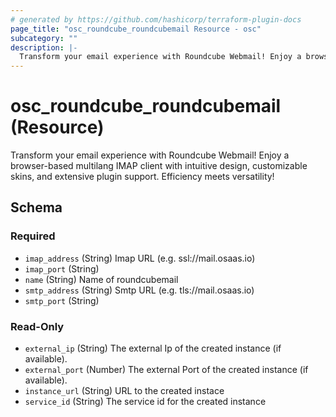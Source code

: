```yaml
---
# generated by https://github.com/hashicorp/terraform-plugin-docs
page_title: "osc_roundcube_roundcubemail Resource - osc"
subcategory: ""
description: |-
  Transform your email experience with Roundcube Webmail! Enjoy a browser-based multilang IMAP client with intuitive design, customizable skins, and extensive plugin support. Efficiency meets versatility!
---
```


# osc_roundcube_roundcubemail (Resource)

Transform your email experience with Roundcube Webmail! Enjoy a browser-based multilang IMAP client with intuitive design, customizable skins, and extensive plugin support. Efficiency meets versatility!



<!-- schema generated by tfplugindocs -->
## Schema

### Required

- `imap_address` (String) Imap URL (e.g. ssl:&#x2F;&#x2F;mail.osaas.io)
- `imap_port` (String)
- `name` (String) Name of roundcubemail
- `smtp_address` (String) Smtp URL (e.g. tls:&#x2F;&#x2F;mail.osaas.io)
- `smtp_port` (String)

### Read-Only

- `external_ip` (String) The external Ip of the created instance (if available).
- `external_port` (Number) The external Port of the created instance (if available).
- `instance_url` (String) URL to the created instace
- `service_id` (String) The service id for the created instance
